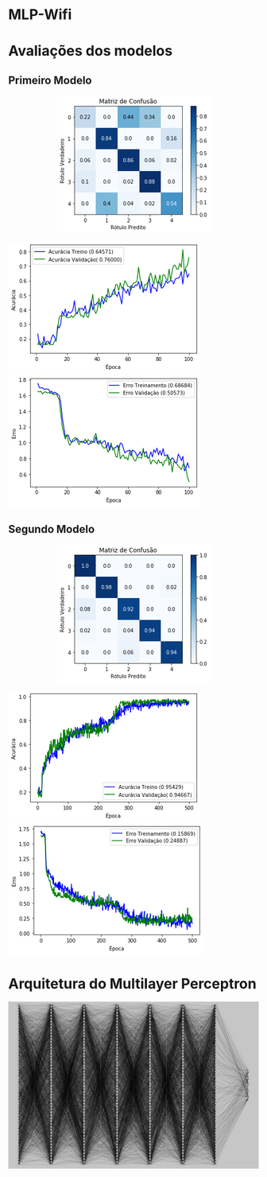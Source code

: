 # MLP-Wifi

# Avaliações dos modelos	 
## Primeiro Modelo
<p align="center"><img src="images/mconfusao1.png"/> </p>

![Acuracia primeiro teste](images/acuracia1.png)
![Erro primeiro teste](images/erro1.png)

## Segundo Modelo
<p align="center"><img src="images/mconfusao2.png"/> </p>

![Acuracia segundo teste](images/acuracia2.png)
![Erro segundo teste](images/erro2.png)


# Arquitetura do Multilayer Perceptron

![Arquitetura](images/modeloPMC.png)


